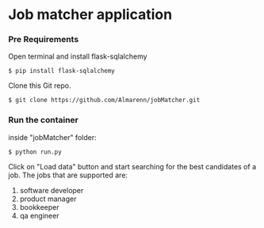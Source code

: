 # Job matcher application

### Pre Requirements

Open terminal and install flask-sqlalchemy
```
$ pip install flask-sqlalchemy
```

Clone this Git repo.
```
$ git clone https://github.com/Almarenn/jobMatcher.git
```


### Run the container
inside "jobMatcher" folder:
```
$ python run.py 
```

Click on "Load data" button and start searching for the best candidates of a job.
The jobs that are supported are:
1. software developer
2. product manager
3. bookkeeper
4. qa engineer



